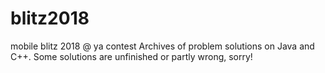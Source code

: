 # blitz2018
mobile blitz 2018 @ ya contest
Archives of problem solutions on Java and C++.
Some solutions are unfinished or partly wrong, sorry!
